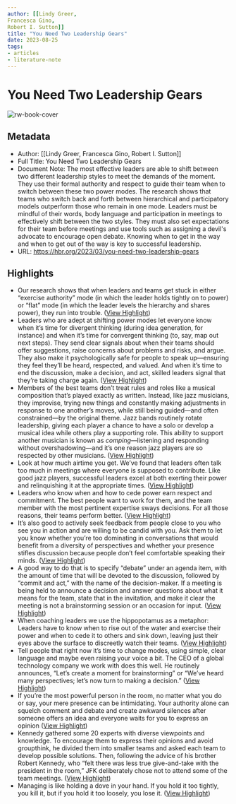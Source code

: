 ```yaml
---
author: [[Lindy Greer,
Francesca Gino,
Robert I. Sutton]]
title: "You Need Two Leadership Gears"
date: 2023-08-25
tags: 
- articles
- literature-note
---
```

# You Need Two Leadership Gears

![rw-book-cover](https://hbr.org/resources/images/article_assets/2023/02/R2302E_HEADCASE_TOC.jpg)

## Metadata
- Author: [[Lindy Greer,
Francesca Gino,
Robert I. Sutton]]
- Full Title: You Need Two Leadership Gears
- Document Note: The most effective leaders are able to shift between two different leadership styles to meet the demands of the moment. They use their formal authority and respect to guide their team when to switch between these two power modes. The research shows that teams who switch back and forth between hierarchical and participatory models outperform those who remain in one mode. Leaders must be mindful of their words, body language and participation in meetings to effectively shift between the two styles. They must also set expectations for their team before meetings and use tools such as assigning a devil's advocate to encourage open debate. Knowing when to get in the way and when to get out of the way is key to successful leadership.
- URL: https://hbr.org/2023/03/you-need-two-leadership-gears

## Highlights
- Our research shows that when leaders and teams get stuck in either “exercise authority” mode (in which the leader holds tightly on to power) or “flat” mode (in which the leader levels the hierarchy and shares power), they run into trouble. ([View Highlight](https://read.readwise.io/read/01gt2t49q525kk2svcfm9bw88c))
- Leaders who are adept at shifting power modes let everyone know when it’s time for divergent thinking (during idea generation, for instance) and when it’s time for convergent thinking (to, say, map out next steps). They send clear signals about when their teams should offer suggestions, raise concerns about problems and risks, and argue. They also make it psychologically safe for people to speak up—ensuring they feel they’ll be heard, respected, and valued. And when it’s time to end the discussion, make a decision, and act, skilled leaders signal that they’re taking charge again. ([View Highlight](https://read.readwise.io/read/01gt2t6tkrqjmndve511dhy9jw))
- Members of the best teams don’t treat rules and roles like a musical composition that’s played exactly as written. Instead, like jazz musicians, they improvise, trying new things and constantly making adjustments in response to one another’s moves, while still being guided—and often constrained—by the original theme. Jazz bands routinely rotate leadership, giving each player a chance to have a solo or develop a musical idea while others play a supporting role. This ability to support another musician is known as *comping*—listening and responding without overshadowing—and it’s one reason jazz players are so respected by other musicians. ([View Highlight](https://read.readwise.io/read/01gt2thj7p6nnkeqp1axxj1c8e))
- Look at how much airtime you get. We’ve found that leaders often talk too much in meetings where everyone is supposed to contribute.
  Like good jazz players, successful leaders excel at both exerting their power and relinquishing it at the appropriate times. ([View Highlight](https://read.readwise.io/read/01gt2v4kcy4dzpm7hqa629kbk8))
- Leaders who know when and how to cede power earn respect and commitment. The best people want to work for them, and the team member with the most pertinent expertise sways decisions. For all those reasons, their teams perform better. ([View Highlight](https://read.readwise.io/read/01gt2v58wyc9d4fy5w9eysjwzm))
- It’s also good to actively seek feedback from people close to you who see you in action and are willing to be candid with you. Ask them to let you know whether you’re too dominating in conversations that would benefit from a diversity of perspectives and whether your presence stifles discussion because people don’t feel comfortable speaking their minds. ([View Highlight](https://read.readwise.io/read/01gt2v7m9z8wfqq3e3133735mf))
- A good way to do that is to specify “debate” under an agenda item, with the amount of time that will be devoted to the discussion, followed by “commit and act,” with the name of the decision-maker. If a meeting is being held to announce a decision and answer questions about what it means for the team, state that in the invitation, and make it clear the meeting is not a brainstorming session or an occasion for input. ([View Highlight](https://read.readwise.io/read/01gt2vb0y22kc411phpgqxjv0g))
- When coaching leaders we use the hippopotamus as a metaphor: Leaders have to know when to rise out of the water and exercise their power and when to cede it to others and sink down, leaving just their eyes above the surface to discreetly watch their teams. ([View Highlight](https://read.readwise.io/read/01gt2vgsydag60q9k2krmn2sjs))
- Tell people that right now it’s time to change modes, using simple, clear language and maybe even raising your voice a bit. The CEO of a global technology company we work with does this well. He routinely announces, “Let’s create a moment for brainstorming” or “We’ve heard many perspectives; let’s now turn to making a decision.” ([View Highlight](https://read.readwise.io/read/01gt2vjt6ks83v78gerk7yta17))
- If you’re the most powerful person in the room, no matter what you do or say, your mere presence can be intimidating. Your authority alone can squelch comment and debate and create awkward silences after someone offers an idea and everyone waits for you to express an opinion ([View Highlight](https://read.readwise.io/read/01gt2vphw59kn236dmmgeqx9q7))
- Kennedy gathered some 20 experts with diverse viewpoints and knowledge. To encourage them to express their opinions and avoid groupthink, he divided them into smaller teams and asked each team to develop possible solutions. Then, following the advice of his brother Robert Kennedy, who “felt there was less true give-and-take with the president in the room,” JFK deliberately chose not to attend some of the team meetings. ([View Highlight](https://read.readwise.io/read/01gt2vqjz28h22ajykfh2tgcbc))
- Managing is like holding a dove in your hand. If you hold it too tightly, you kill it, but if you hold it too loosely, you lose it. ([View Highlight](https://read.readwise.io/read/01gt2vrea1f5316bwbbr8kjxcp))
